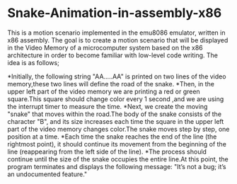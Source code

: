 # Snake-Animation-in-assembly-x86
This is a motion scenario implemented in the emu8086 emulator, written in x86 assembly.
The goal is to create a motion scenario that will be displayed in the Video Memory of a microcomputer system based on the x86 architecture in order to become familiar with low-level code writing.
The idea is as follows;

*Initially, the following string "AA.....AA" is printed on two lines of the video memory,these two lines will define the road of the snake.
*Then, in the upper left part of the video memory we are printing a red or green square.This square should change color every 1 second ,and we are using the interrupt timer to measure the time.
*Next, we create the moving "snake" that moves within the road.The body of the snake consists of the character "B", and its size increases each time the square in the upper left part of the video memory changes color.The snake moves step by step, one position at a time.
*Each time the snake reaches the end of the line (the rightmost point), it should continue its movement from the beginning of the line (reappearing from the left side of the line).
*The process should continue until the size of the snake occupies the entire line.At this point, the program terminates and displays the following message: "It’s not a bug; it’s an undocumented feature."






































